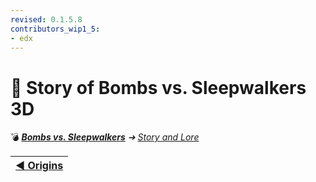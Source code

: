 ```yaml
---
revised: 0.1.5.8
contributors_wip1_5:
- edx
---
```


# 📁 Story of Bombs vs. Sleepwalkers 3D

💣 ***[Bombs vs. Sleepwalkers](/README.md)** ➔ [Story and Lore](/story/readme.md)*

| [◀️ Origins](/story/bvso/readme.md) |
| --: |
